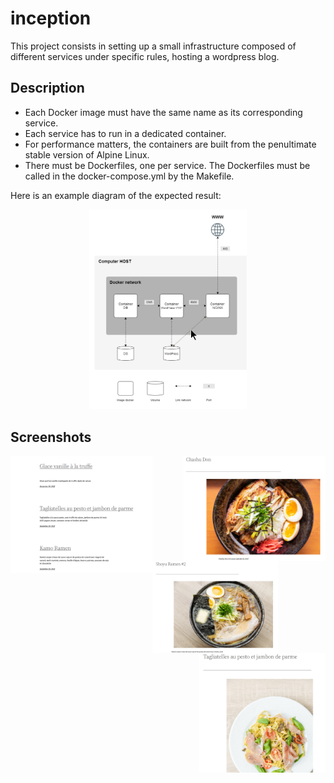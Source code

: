 # inception
This project consists in setting up a small infrastructure composed of different
services under specific rules, hosting a wordpress blog.

## Description
* Each Docker image must have the same name as its corresponding service.
* Each service has to run in a dedicated container.
* For performance matters, the containers are built from the penultimate stable
version of Alpine Linux.
* There must be Dockerfiles, one per service. The Dockerfiles must be called in the docker-compose.yml by the Makefile.

Here is an example diagram of the expected result:
<br />
<p align="center">
  <img src="/screenshots/diagram.png" width="50%" />
</p>

## Screenshots
<p align="center">
  <img align="left" src="/screenshots/postlist.png" width="45%" />
  <img align="right" src="/screenshots/chashudon.png" width="45%" />
</p>
<p align="center">
  <img align="left" src="/screenshots/ramen.png" width="40%" />
  <img align="right" src="/screenshots/tagliatelles.png" width="40%" />
</p>
